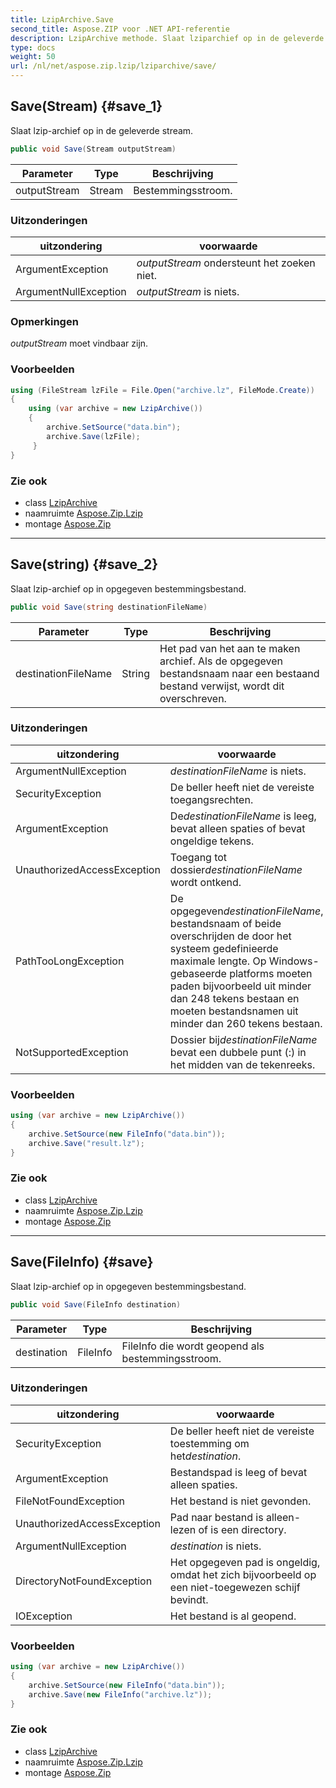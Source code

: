 ```yaml
---
title: LzipArchive.Save
second_title: Aspose.ZIP voor .NET API-referentie
description: LzipArchive methode. Slaat lziparchief op in de geleverde stream.
type: docs
weight: 50
url: /nl/net/aspose.zip.lzip/lziparchive/save/
---
```

## Save(Stream) {#save_1}

Slaat lzip-archief op in de geleverde stream.

```csharp
public void Save(Stream outputStream)
```

| Parameter | Type | Beschrijving |
| --- | --- | --- |
| outputStream | Stream | Bestemmingsstroom. |

### Uitzonderingen

| uitzondering | voorwaarde |
| --- | --- |
| ArgumentException | *outputStream* ondersteunt het zoeken niet. |
| ArgumentNullException | *outputStream* is niets. |

### Opmerkingen

*outputStream* moet vindbaar zijn.

### Voorbeelden

```csharp
using (FileStream lzFile = File.Open("archive.lz", FileMode.Create))
{
    using (var archive = new LzipArchive())
    {
        archive.SetSource("data.bin");
        archive.Save(lzFile);
     }
}
```

### Zie ook

* class [LzipArchive](../)
* naamruimte [Aspose.Zip.Lzip](../../lziparchive/)
* montage [Aspose.Zip](../../../)

---

## Save(string) {#save_2}

Slaat lzip-archief op in opgegeven bestemmingsbestand.

```csharp
public void Save(string destinationFileName)
```

| Parameter | Type | Beschrijving |
| --- | --- | --- |
| destinationFileName | String | Het pad van het aan te maken archief. Als de opgegeven bestandsnaam naar een bestaand bestand verwijst, wordt dit overschreven. |

### Uitzonderingen

| uitzondering | voorwaarde |
| --- | --- |
| ArgumentNullException | *destinationFileName* is niets. |
| SecurityException | De beller heeft niet de vereiste toegangsrechten. |
| ArgumentException | De*destinationFileName* is leeg, bevat alleen spaties of bevat ongeldige tekens. |
| UnauthorizedAccessException | Toegang tot dossier*destinationFileName* wordt ontkend. |
| PathTooLongException | De opgegeven*destinationFileName*, bestandsnaam of beide overschrijden de door het systeem gedefinieerde maximale lengte. Op Windows-gebaseerde platforms moeten paden bijvoorbeeld uit minder dan 248 tekens bestaan en moeten bestandsnamen uit minder dan 260 tekens bestaan. |
| NotSupportedException | Dossier bij*destinationFileName* bevat een dubbele punt (:) in het midden van de tekenreeks. |

### Voorbeelden

```csharp
using (var archive = new LzipArchive()) 
{
    archive.SetSource(new FileInfo("data.bin"));
    archive.Save("result.lz");
}
```

### Zie ook

* class [LzipArchive](../)
* naamruimte [Aspose.Zip.Lzip](../../lziparchive/)
* montage [Aspose.Zip](../../../)

---

## Save(FileInfo) {#save}

Slaat lzip-archief op in opgegeven bestemmingsbestand.

```csharp
public void Save(FileInfo destination)
```

| Parameter | Type | Beschrijving |
| --- | --- | --- |
| destination | FileInfo | FileInfo die wordt geopend als bestemmingsstroom. |

### Uitzonderingen

| uitzondering | voorwaarde |
| --- | --- |
| SecurityException | De beller heeft niet de vereiste toestemming om het*destination*. |
| ArgumentException | Bestandspad is leeg of bevat alleen spaties. |
| FileNotFoundException | Het bestand is niet gevonden. |
| UnauthorizedAccessException | Pad naar bestand is alleen-lezen of is een directory. |
| ArgumentNullException | *destination* is niets. |
| DirectoryNotFoundException | Het opgegeven pad is ongeldig, omdat het zich bijvoorbeeld op een niet-toegewezen schijf bevindt. |
| IOException | Het bestand is al geopend. |

### Voorbeelden

```csharp
using (var archive = new LzipArchive()) 
{
    archive.SetSource(new FileInfo("data.bin"));
    archive.Save(new FileInfo("archive.lz"));
}
```

### Zie ook

* class [LzipArchive](../)
* naamruimte [Aspose.Zip.Lzip](../../lziparchive/)
* montage [Aspose.Zip](../../../)


